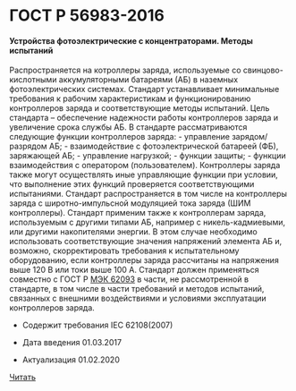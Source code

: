 # ГОСТ Р 56983-2016

#### Устройства фотоэлектрические с концентраторами. Методы испытаний

Распространяется на котроллеры заряда, используемые со свинцово-кислотными аккумуляторными батареями (АБ) в наземных фотоэлектрических системах. Стандарт устанавливает минимальные требования к рабочим характеристикам и функционированию контроллеров заряда и соответствующие методы испытаний. Цель стандарта – обеспечение надежности работы контроллеров заряда и увеличение срока службы АБ. В стандарте рассматриваются следующие функции контроллеров заряда: - управление зарядом/разрядом АБ; - взаимодействие с фотоэлектрической батареей (ФБ), заряжающей АБ; - управление нагрузкой; - функции защиты; - функции взаимодействия с оператором (пользователем). Контроллеры заряда также могут осуществлять иные управляющие функции при условии, что выполнение этих функций проверяется соответствующими испытаниями. Стандарт распространяется в том числе на контроллеры заряда с широтно-импульсной модуляцией тока заряда (ШИМ контроллеры). Стандарт применим также к контроллерам заряда, используемым с другими типами АБ, например с никель-кадмиевыми, или другими накопителями энергии. В этом случае необходимо использовать соответствующие значения напряжений элемента АБ и, возможно, скорректировать требования к испытательному оборудованию, если контроллеры заряда рассчитаны на напряжения выше 120 В или токи выше 100 А. Стандарт должен применяться совместно с ГОСТ Р [МЭК 62093](62093-2013.md) в части, не рассмотренной в стандарте, в том числе в части требований и методов испытаний, связанных с внешними воздействиями и условиями эксплуатации контроллеров заряда.

- Содержит требования IEC 62108(2007)

- Дата введения	01.03.2017
- Актуализация	01.02.2020

<a href="~/files/56983-2016.pdf" onclick="openPdf('56983-2016.pdf', 'application/pdf');">Читать</a>
